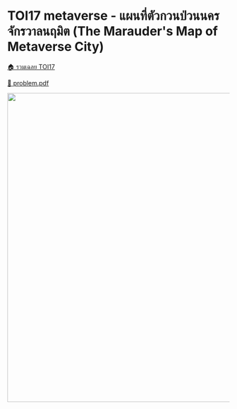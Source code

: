 <!-- @codegen_problem begin -->
# TOI17 metaverse - แผนที่ตัวกวนป่วนนครจักรวาลนฤมิต (The Marauder's Map of Metaverse City)

[🏠 รวมเฉลย TOI17](../)

[💎 problem.pdf](./toi17_metaverse_2.pdf)

<img width="700" src="https://github.com/krist7599555/toi/assets/19445033/80c80822-7583-4bcd-a705-dae3eacdee85" />
<!-- @codegen_problem end -->
